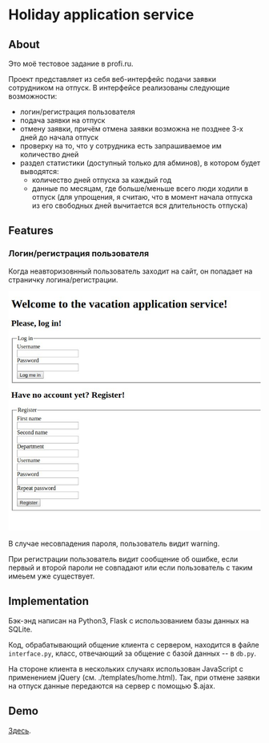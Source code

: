 # Holiday application service


## About

Это моё тестовое задание в profi.ru.

Проект представляет из себя веб-интерфейс подачи заявки сотрудником на отпуск.
В интерфейсе реализованы следующие возможности:

* логин/регистрация пользователя
* подача заявки на отпуск
* отмену заявки, причём отмена заявки возможна не позднее 3-х дней до начала отпуск
* проверку на то, что у сотрудника есть запрашиваемое им количество дней
* раздел статистики (доступный только для абминов), в котором будет выводятся:
	* количество дней отпуска за каждый год
	* данные по месяцам, где больше/меньше всего люди ходили в отпуск (для упрощения, я считаю, что в момент начала отпуска из его свободных дней вычитается вся длительность отпуска)


## Features

### Логин/регистрация пользователя

Когда неавторизовнный пользователь заходит на сайт, он попадает на страничку логина/регистрации. 

![Login page](/images/login.jpg)

В случае несовпадения пароля, пользователь видит warning.

При регистрации пользователь видит сообщение об ошибке, если первый и второй пароли не совпадают или если пользователь с таким имеьем уже существует.

## Implementation

Бэк-энд написан на Python3, Flask с использованием базы данных на SQLite.

Код, обрабатывающий общение клиента с сервером, находится в файле `interface.py`, класс, отвечающий за общение с базой данных -- в `db.py`.

На стороне клиента в нескольких случаях использован JavaScript с применением jQuery (см. ./templates/home.html). Так, при отмене заявки на отпуск данные передаются на сервер с помощью $.ajax.

## Demo

[Здесь](http://maryszmary.pythonanywhere.com/).
